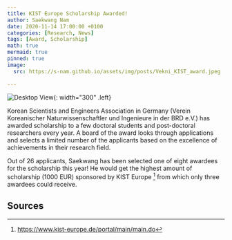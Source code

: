 ```yaml
---
title: KIST Europe Scholarship Awarded!
author: Saekwang Nam
date: 2020-11-14 17:00:00 +0100
categories: [Research, News]
tags: [Award, Scholarship]
math: true
mermaid: true
pinned: true
image:
  src: https://s-nam.github.io/assets/img/posts/Vekni_KIST_award.jpeg
  
---
```


![Desktop View](https://s-nam.github.io/assets/img/posts/Vekni_KIST_award.jpeg){: width="300" .left}

Korean Scientists and Engineers Association in Germany (Verein Koreanischer Naturwissenschaftler und Ingenieure in der BRD e.V.) has awarded scholarship to a few doctoral students and post-doctoral researchers every year. A board of the award looks through applications and selects a limited number of the applicants based on the excellence of achievements in their research field.

Out of 26 applicants, Saekwang has been selected one of eight awardees for the scholarship this year! He would get the highest amount of scholarship (1000 EUR) sponsored by KIST Europe [^fn_1] from which only three awardees could receive.

## Sources
[^fn_1]: https://www.kist-europe.de/portal/main/main.do